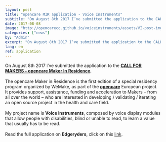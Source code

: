 ```yaml
---
layout: post
title: "opencare MIR application - Voice Instruments"
subtitle: "On August 8th 2017 I’ve submitted the application to the CALL FOR MAKERS - opencare Maker In Residence."
date: 2017-08-08
image: "http://opencarecc.github.io/voiceinstruments/assets/VI-post-img-01.jpg"
categories: ["news"]
by: "Admin"
excerpt: "On August 8th 2017 I’ve submitted the application to the CALL FOR MAKERS - opencare Maker In Residence."
lang: en
ref: application
---
```


On August 8th 2017 I’ve submitted the application to the <b>[CALL FOR MAKERS - opencare Maker In Residence](http://wemake.cc/opencare/maker-in-residence-en/)</b>.
<br><br>
The opencare Maker in Residence is the first edition of a special residency program organized by WeMake, as part of the <b>[opencare](http://opencare.cc)</b> European project. It provides support, assistance, funding and acceleration to Makers – from all over the world – who are interested in developing / validating / iterating an open source project in the health and care field.
<br><br>
My project name is <b>Voice Instruments</b>, composed by voice display modules that allow people with disabilities, blind or unable to read, to learn a value that usually has to be read.
<br><br>
Read the full application on <b>Edgeryders</b>, click on this [link](https://edgeryders.eu/t/mir-application-voice-instruments/6666).
